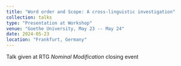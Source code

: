```yaml
---
title: "Word order and Scope: A cross-linguistic investigation"
collection: talks
type: "Presentation at Workshop"
venue: "Goethe University, May 23 -- May 24"
date: 2024-05-23
location: "Frankfurt, Germany"
---
```


Talk given at RTG *Nominal Modification* closing event